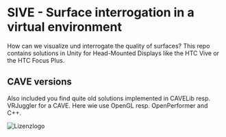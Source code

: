 # SIVE - Surface interrogation in a virtual environment

How can we visualize und interrogate the quality of surfaces? This repo
contains solutions in Unity for Head-Mounted Displays like the HTC Vive or
the HTC Focus Plus. 

## CAVE versions
Also included you find quite old solutions
implemented in CAVELib resp. VRJuggler for a CAVE.
Here wie use OpenGL resp. OpenPerformer and C++. 

![Lizenzlogo](https://licensebuttons.net/l/by-nc-sa/3.0/de/88x31.png)
